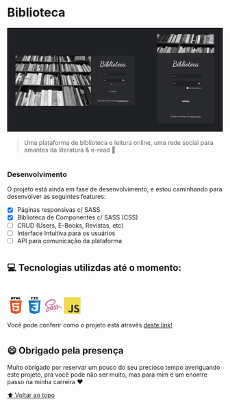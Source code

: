 # Biblioteca

<img src="./assets/design/web&mobile.png" alt="Uma imagem demonstrando a responsividade da pagina criada pelo autor">

> Uma plataforma de biblioteca e leitura online, uma rede social para amantes da literatura & e-read 🥰

#

### Desenvolvimento

O projeto está ainda em fase de desenvolvimento, e estou caminhando para desenvolver as seguintes features:

- [x] Páginas responsivas c/ SASS
- [x] Biblioteca de Componentes c/ SASS (CSS)
- [ ] CRUD (Users, E-Books, Revistas, etc)
- [ ] Interface Intuitiva para os usuários
- [ ] API para comunicação da plataforma

#

## 💻 Tecnologias utilizdas até o momento:

<br>
<p style="display:block">
    <img src="https://raw.githubusercontent.com/devicons/devicon/master/icons/html5/html5-original-wordmark.svg" alt="html5" width="40" height="40" />
    <img src="https://raw.githubusercontent.com/devicons/devicon/master/icons/css3/css3-original-wordmark.svg" alt="css3" width="40" height="40" />
    <img src="https://raw.githubusercontent.com/devicons/devicon/master/icons/sass/sass-original.svg" alt="sass" width="40" height="40" />
    <img src="https://raw.githubusercontent.com/devicons/devicon/master/icons/javascript/javascript-original.svg" alt="javascript" width="40" height="40" />
</p>

<p>Você pode conferir como o projeto está atravês <a href="https://biblioteca-online.netlify.app/"> deste link!</a></p>

#

## 😄 Obrigado pela presença<br>

Muito obrigado por reservar um pouco do seu precioso tempo averiguando este projeto, pra você pode não ser muito, mas para mim é um enomre passo na minha carreira ❤

[⬆ Voltar ao topo](#nome-do-projeto)<br>
